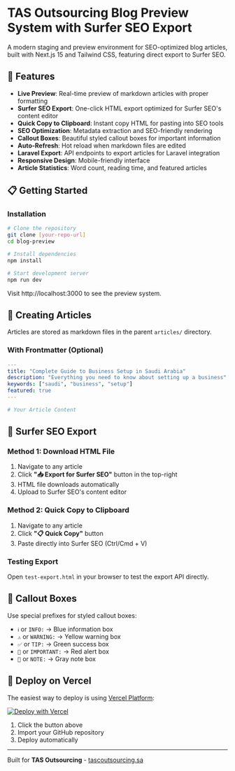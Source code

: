 # TAS Outsourcing Blog Preview System with Surfer SEO Export

A modern staging and preview environment for SEO-optimized blog articles, built with Next.js 15 and Tailwind CSS, featuring direct export to Surfer SEO.

## 🚀 Features

- **Live Preview**: Real-time preview of markdown articles with proper formatting
- **Surfer SEO Export**: One-click HTML export optimized for Surfer SEO's content editor
- **Quick Copy to Clipboard**: Instant copy HTML for pasting into SEO tools
- **SEO Optimization**: Metadata extraction and SEO-friendly rendering
- **Callout Boxes**: Beautiful styled callout boxes for important information
- **Auto-Refresh**: Hot reload when markdown files are edited
- **Laravel Export**: API endpoints to export articles for Laravel integration
- **Responsive Design**: Mobile-friendly interface
- **Article Statistics**: Word count, reading time, and featured articles

## 📋 Getting Started

### Installation

```bash
# Clone the repository
git clone [your-repo-url]
cd blog-preview

# Install dependencies
npm install

# Start development server
npm run dev
```

Visit http://localhost:3000 to see the preview system.

## 📝 Creating Articles

Articles are stored as markdown files in the parent `articles/` directory.

### With Frontmatter (Optional)

```yaml
---
title: "Complete Guide to Business Setup in Saudi Arabia"
description: "Everything you need to know about setting up a business"
keywords: ["saudi", "business", "setup"]
featured: true
---

# Your Article Content
```

## 🎯 Surfer SEO Export

### Method 1: Download HTML File
1. Navigate to any article
2. Click **"📥 Export for Surfer SEO"** button in the top-right
3. HTML file downloads automatically
4. Upload to Surfer SEO's content editor

### Method 2: Quick Copy to Clipboard
1. Navigate to any article
2. Click **"📋 Quick Copy"** button
3. Paste directly into Surfer SEO (Ctrl/Cmd + V)

### Testing Export
Open `test-export.html` in your browser to test the export API directly.

## 🎨 Callout Boxes

Use special prefixes for styled callout boxes:

- `ℹ️` or `INFO:` → Blue information box
- `⚠️` or `WARNING:` → Yellow warning box
- `✅` or `TIP:` → Green success box
- `🔴` or `IMPORTANT:` → Red alert box
- `📝` or `NOTE:` → Gray note box

## 🚀 Deploy on Vercel

The easiest way to deploy is using [Vercel Platform](https://vercel.com):

[![Deploy with Vercel](https://vercel.com/button)](https://vercel.com/new)

1. Click the button above
2. Import your GitHub repository
3. Deploy automatically

---

Built for **TAS Outsourcing** - [tascoutsourcing.sa](https://tascoutsourcing.sa)
